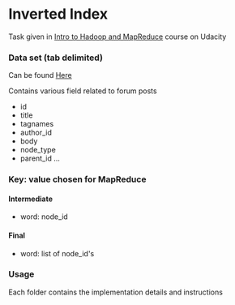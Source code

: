 # Inverted Index

Task given in [Intro to Hadoop and MapReduce](www.udacity.com/course/intro-to-hadoop-and-mapreduce--ud617) course on Udacity

### Data set (tab delimited)
Can be found [Here](https://drive.google.com/open?id=1PFotAebSMf0ltFihIymom1vZkBzcsk00)

Contains various field related to forum posts
* id
* title
* tagnames
* author_id
* body
* node_type
* parent_id	
... 

### Key: value chosen for MapReduce

#### Intermediate
* word: node_id

#### Final
* word: list of node_id's

### Usage 

Each folder contains the implementation details and instructions